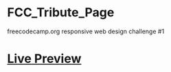 # FCC_Tribute_Page
freecodecamp.org responsive web design challenge #1

<h1><a href="https://britzdylan.github.io/FCC_Tribute_Page/">Live Preview</a></h1>

